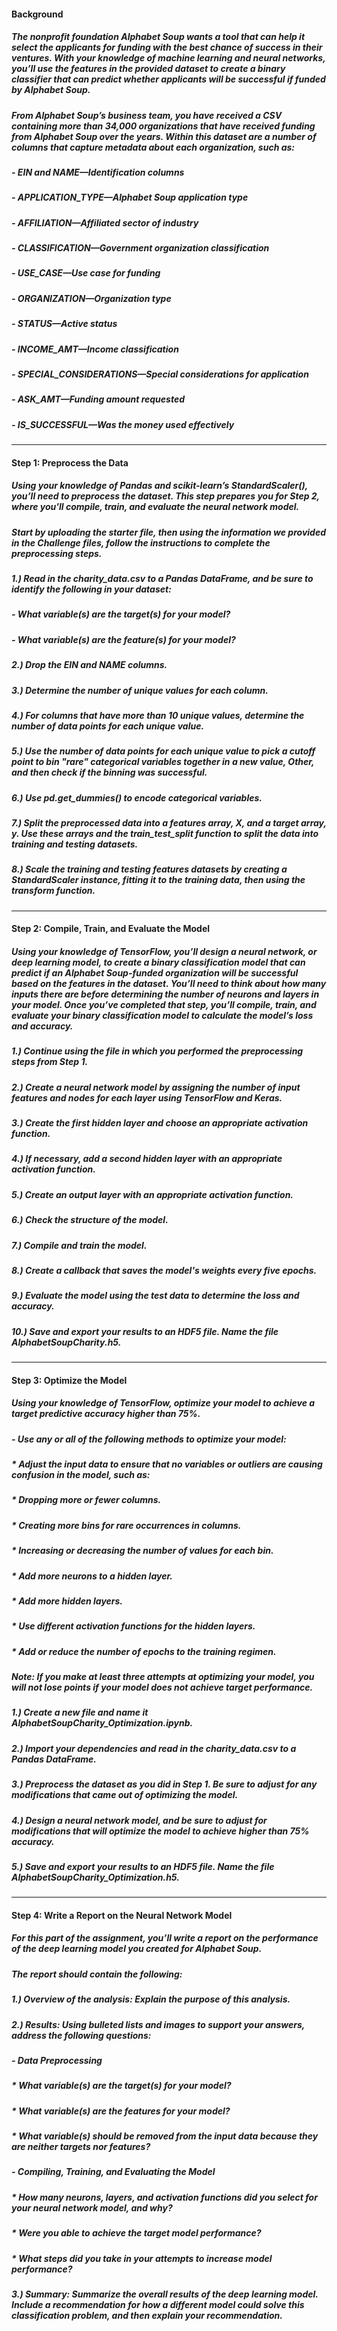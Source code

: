 #### Background
##### The nonprofit foundation Alphabet Soup wants a tool that can help it select the applicants for funding with the best chance of success in their ventures. With your knowledge of machine learning and neural networks, you’ll use the features in the provided dataset to create a binary classifier that can predict whether applicants will be successful if funded by Alphabet Soup.
##### From Alphabet Soup’s business team, you have received a CSV containing more than 34,000 organizations that have received funding from Alphabet Soup over the years. Within this dataset are a number of columns that capture metadata about each organization, such as:
##### - EIN and NAME—Identification columns
##### - APPLICATION_TYPE—Alphabet Soup application type
##### - AFFILIATION—Affiliated sector of industry
##### - CLASSIFICATION—Government organization classification
##### - USE_CASE—Use case for funding
##### - ORGANIZATION—Organization type
##### - STATUS—Active status
##### - INCOME_AMT—Income classification
##### - SPECIAL_CONSIDERATIONS—Special considerations for application
##### - ASK_AMT—Funding amount requested
##### - IS_SUCCESSFUL—Was the money used effectively
---
#### Step 1: Preprocess the Data
##### Using your knowledge of Pandas and scikit-learn’s StandardScaler(), you’ll need to preprocess the dataset. This step prepares you for Step 2, where you'll compile, train, and evaluate the neural network model.
##### Start by uploading the starter file, then using the information we provided in the Challenge files, follow the instructions to complete the preprocessing steps.
##### 1.) Read in the charity_data.csv to a Pandas DataFrame, and be sure to identify the following in your dataset:
##### - What variable(s) are the target(s) for your model?
##### - What variable(s) are the feature(s) for your model?
##### 2.) Drop the EIN and NAME columns.
##### 3.) Determine the number of unique values for each column.
##### 4.) For columns that have more than 10 unique values, determine the number of data points for each unique value.
##### 5.) Use the number of data points for each unique value to pick a cutoff point to bin "rare" categorical variables together in a new value, Other, and then check if the binning was successful.
##### 6.) Use pd.get_dummies() to encode categorical variables.
##### 7.) Split the preprocessed data into a features array, X, and a target array, y. Use these arrays and the train_test_split function to split the data into training and testing datasets.
##### 8.) Scale the training and testing features datasets by creating a StandardScaler instance, fitting it to the training data, then using the transform function.
---
#### Step 2: Compile, Train, and Evaluate the Model
##### Using your knowledge of TensorFlow, you’ll design a neural network, or deep learning model, to create a binary classification model that can predict if an Alphabet Soup-funded organization will be successful based on the features in the dataset. You’ll need to think about how many inputs there are before determining the number of neurons and layers in your model. Once you’ve completed that step, you’ll compile, train, and evaluate your binary classification model to calculate the model’s loss and accuracy.
##### 1.) Continue using the file in which you performed the preprocessing steps from Step 1.
##### 2.) Create a neural network model by assigning the number of input features and nodes for each layer using TensorFlow and Keras.
##### 3.) Create the first hidden layer and choose an appropriate activation function.
##### 4.) If necessary, add a second hidden layer with an appropriate activation function.
##### 5.) Create an output layer with an appropriate activation function.
##### 6.) Check the structure of the model.
##### 7.) Compile and train the model.
##### 8.) Create a callback that saves the model's weights every five epochs.
##### 9.) Evaluate the model using the test data to determine the loss and accuracy.
##### 10.) Save and export your results to an HDF5 file. Name the file AlphabetSoupCharity.h5.
---
#### Step 3: Optimize the Model
##### Using your knowledge of TensorFlow, optimize your model to achieve a target predictive accuracy higher than 75%.
##### - Use any or all of the following methods to optimize your model:
##### * Adjust the input data to ensure that no variables or outliers are causing confusion in the model, such as:
##### * Dropping more or fewer columns.
##### * Creating more bins for rare occurrences in columns.
##### * Increasing or decreasing the number of values for each bin.
##### * Add more neurons to a hidden layer.
##### * Add more hidden layers.
##### * Use different activation functions for the hidden layers.
##### * Add or reduce the number of epochs to the training regimen.
##### Note: If you make at least three attempts at optimizing your model, you will not lose points if your model does not achieve target performance.
##### 1.) Create a new file and name it AlphabetSoupCharity_Optimization.ipynb.
##### 2.) Import your dependencies and read in the charity_data.csv to a Pandas DataFrame.
##### 3.) Preprocess the dataset as you did in Step 1. Be sure to adjust for any modifications that came out of optimizing the model.
##### 4.) Design a neural network model, and be sure to adjust for modifications that will optimize the model to achieve higher than 75% accuracy.
##### 5.) Save and export your results to an HDF5 file. Name the file AlphabetSoupCharity_Optimization.h5.
---
#### Step 4: Write a Report on the Neural Network Model
##### For this part of the assignment, you’ll write a report on the performance of the deep learning model you created for Alphabet Soup.
##### The report should contain the following:
##### 1.) Overview of the analysis: Explain the purpose of this analysis.
##### 2.) Results: Using bulleted lists and images to support your answers, address the following questions:
##### - Data Preprocessing
##### * What variable(s) are the target(s) for your model?
##### * What variable(s) are the features for your model?
##### * What variable(s) should be removed from the input data because they are neither targets nor features?
##### - Compiling, Training, and Evaluating the Model
##### * How many neurons, layers, and activation functions did you select for your neural network model, and why?
##### * Were you able to achieve the target model performance?
##### * What steps did you take in your attempts to increase model performance?
##### 3.) Summary: Summarize the overall results of the deep learning model. Include a recommendation for how a different model could solve this classification problem, and then explain your recommendation.
